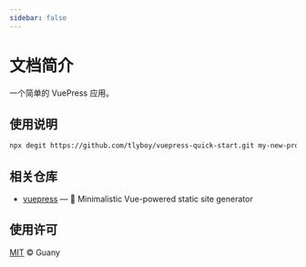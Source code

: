 ```yaml
---
sidebar: false
---
```


# 文档简介

一个简单的 VuePress 应用。

## 使用说明

```bash
npx degit https://github.com/tlyboy/vuepress-quick-start.git my-new-project
```

## 相关仓库

- [vuepress](https://github.com/vuejs/vuepress) — 📝 Minimalistic Vue-powered static site generator

## 使用许可

[MIT](https://opensource.org/licenses/MIT) © Guany
